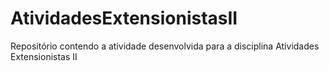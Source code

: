 # AtividadesExtensionistasII

Repositório contendo a atividade desenvolvida para a disciplina Atividades Extensionistas II